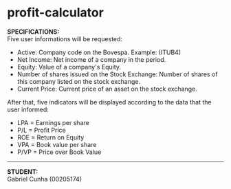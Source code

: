 # profit-calculator

<b>SPECIFICATIONS:</b><br>
Five user informations will be requested:<br>
<ul>
  <li>Active: Company code on the Bovespa. Example: (ITUB4)</li>
  <li>Net Income: Net income of a company in the period.</li>
  <li>Equity: Value of a company's Equity.</li>
  <li>Number of shares issued on the Stock Exchange: Number of shares of this company listed on the stock exchange.</li>
  <li>Current Price: Current price of an asset on the stock exchange.</li>
</ul>

After that, five indicators will be displayed according to the data that the user informed:<br>
<ul>
  <li>LPA = Earnings per share</li>
  <li>P/L = Profit Price</li>
  <li>ROE = Return on Equity</li>
  <li>VPA = Book value per share</li>
  <li>P/VP = Price over Book Value</li>
</ul>

<hr>

<b>STUDENT:</b><br>
Gabriel Cunha (00205174)

